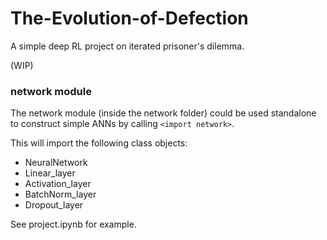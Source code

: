 # The-Evolution-of-Defection
A simple deep RL project on iterated prisoner's dilemma.

(WIP)


### network module
The network module (inside the network folder) could be used standalone to construct simple ANNs by calling `<import network>`.

This will import the following class objects:
- NeuralNetwork
- Linear_layer
- Activation_layer
- BatchNorm_layer
- Dropout_layer

See project.ipynb for example.